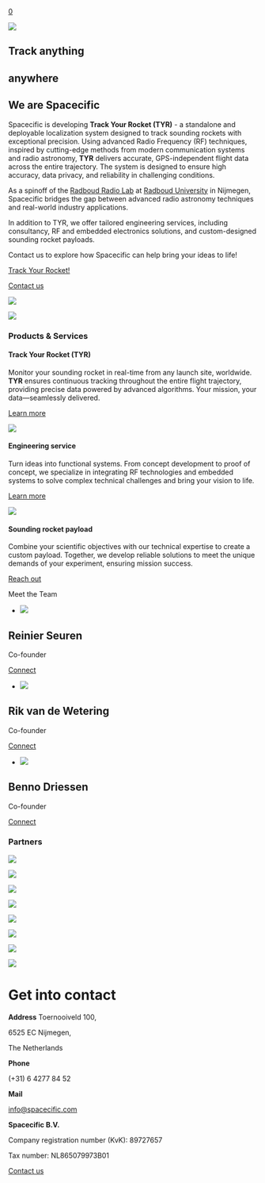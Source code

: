 [0](https://www.spacecific.com/cart)

![](https://images.squarespace-cdn.com/content/v1/63d00ff3272c46633e5e76a1/b789cece-ad04-4473-a2aa-60f6c299cb94/unsplash-image-Yj1M5riCKk4.jpg?format=2500w)

## Track anything

## anywhere

## We are Spacecific

Spacecific is developing **Track Your Rocket (TYR)** \- a standalone and deployable localization system designed to track sounding rockets with exceptional precision. Using advanced Radio Frequency (RF) techniques, inspired by cutting-edge methods from modern communication systems and radio astronomy, **TYR** delivers accurate, GPS-independent flight data across the entire trajectory. The system is designed to ensure high accuracy, data privacy, and reliability in challenging conditions.

As a spinoff of the [Radboud Radio Lab](https://www.ru.nl/en/externals/services/radboud-radio-lab) at [Radboud University](https://www.ru.nl/en) in Nijmegen, Spacecific bridges the gap between advanced radio astronomy techniques and real-world industry applications.

In addition to TYR, we offer tailored engineering services, including consultancy, RF and embedded electronics solutions, and custom-designed sounding rocket payloads.

Contact us to explore how Spacecific can help bring your ideas to life!

[Track Your Rocket!](https://www.spacecific.com/tyr)

[Contact us](https://www.spacecific.com/contact)

![](https://images.squarespace-cdn.com/content/v1/63d00ff3272c46633e5e76a1/e986a969-9f57-40ca-835a-5d2650e11196/20220603_130939.jpg?format=2500w)

![](https://images.squarespace-cdn.com/content/v1/63d00ff3272c46633e5e76a1/0bed7cdf-9f3b-4bb7-b656-110b8560de23/rf_frontend_view_3.jpg?format=2500w)

### Products & Services

#### Track Your Rocket (TYR)

Monitor your sounding rocket in real-time from any launch site, worldwide. **TYR** ensures continuous tracking throughout the entire flight trajectory, providing precise data powered by advanced algorithms. Your mission, your data—seamlessly delivered.

[Learn more](https://www.spacecific.com/tyr)

![](https://images.squarespace-cdn.com/content/v1/63d00ff3272c46633e5e76a1/991e5642-dec3-49bf-b35b-1e066064607e/IMG_4843.jpg?format=2500w)

#### Engineering service

Turn ideas into functional systems. From concept development to proof of concept, we specialize in integrating RF technologies and embedded systems to solve complex technical challenges and bring your vision to life.

[Learn more](https://www.spacecific.com/consultancy)

![](https://images.squarespace-cdn.com/content/v1/63d00ff3272c46633e5e76a1/fda3cab6-23bf-4066-b836-938d95954df9/tx_view_2.jpeg?format=2500w)

#### Sounding rocket payload

Combine your scientific objectives with our technical expertise to create a custom payload. Together, we develop reliable solutions to meet the unique demands of your experiment, ensuring mission success.

[Reach out](https://www.spacecific.com/contact)

Meet the Team

- ![](https://images.squarespace-cdn.com/content/v1/63d00ff3272c46633e5e76a1/6dfb3538-6cd5-4c97-9ab0-4cbffd8da80f/WhatsApp+Image+2023-01-25+at+22.53.25.jpg?format=2500w)







## Reinier Seuren





Co-founder









[Connect](https://www.linkedin.com/in/reinier-seuren/)

- ![](https://images.squarespace-cdn.com/content/v1/63d00ff3272c46633e5e76a1/fc1c3525-be50-40a4-b669-e4ace4f2b1d2/JorieVoskampFotografie76.jpg?format=2500w)







## Rik van de Wetering





Co-founder









[Connect](https://www.linkedin.com/in/rik-van-de-wetering-722370120/)

- ![](https://images.squarespace-cdn.com/content/v1/63d00ff3272c46633e5e76a1/83653297-4fc6-4b7e-a9dd-81395eb7754a/Benno.jpg?format=2500w)







## Benno Driessen





Co-founder









[Connect](https://www.linkedin.com/in/benno-driessen-671681199/)


### Partners

[![](https://images.squarespace-cdn.com/content/v1/63d00ff3272c46633e5e76a1/f59e19c4-1743-49d3-b1c4-6736b43cb154/RRL_logo.jpg?format=2500w)](https://www.ru.nl/astrophysics/radboud-radio-lab)

[![](https://images.squarespace-cdn.com/content/v1/63d00ff3272c46633e5e76a1/ab68f5e9-dcb9-4cf8-a05f-79edd555adfb/T-minus+LOGO.png?format=2500w)](https://www.t-minus.nl/)

[![](https://images.squarespace-cdn.com/content/v1/63d00ff3272c46633e5e76a1/f04ea024-a773-4abd-bdaf-4fecab3003ee/lumiad-logo.png?format=2500w)](https://www.lumiad.com/)

[![](https://images.squarespace-cdn.com/content/v1/63d00ff3272c46633e5e76a1/6886e95a-311a-44ab-ac9a-2e27167dee20/%5B00%5D+AC+logo.png?format=2500w)](https://absolutecycling.com/)

[![](https://images.squarespace-cdn.com/content/v1/63d00ff3272c46633e5e76a1/e2b1d83b-4bfb-4c75-b025-89836164a480/PZH-logo-Liggend-RGB-1.0.png?format=2500w)](https://www.zuid-holland.nl/)

[![](https://images.squarespace-cdn.com/content/v1/63d00ff3272c46633e5e76a1/4182df4e-24c0-468d-9f41-3eb8eee1ac9c/logo-provincie-gelderland.png?format=2500w)](https://www.gelderland.nl/)

[![](https://images.squarespace-cdn.com/content/v1/63d00ff3272c46633e5e76a1/9fe82691-6ccc-4c0a-a352-09f01a0e6205/oost-nl-logo.png?format=2500w)](https://oostnl.nl/)

![](https://images.squarespace-cdn.com/content/v1/63d00ff3272c46633e5e76a1/da2e7a46-eec5-4a15-b9c0-df801d8f6761/signal-2023-01-19-165320_005.jpeg?format=2500w)

# Get into contact

**Address** Toernooiveld 100,

6525 EC Nijmegen,

The Netherlands

**Phone**

(+31) 6 4277 84 52

**Mail**

[info@spacecific.com](mailto:info@spacecific.com?subject=Webform%20contact)

**Spacecific B.V.**

Company registration number (KvK): 89727657

Tax number: NL865079973B01

[Contact us](https://www.spacecific.com/contact)

­

­